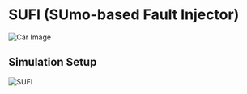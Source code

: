 #                                **SUFI (SUmo-based Fault Injector)**
![Car Image](SUFI.PNG)
## Simulation Setup

![SUFI](SUFI.png "Title")
